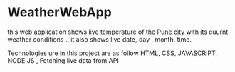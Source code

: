 # WeatherWebApp

this web application shows live temperature of the Pune city with its cuurnt weather conditions .. it also shows live date, day , month, time.

Technologies ure in this project are as follow
HTML, CSS, JAVASCRIPT, NODE JS ,
Fetching live data from API
